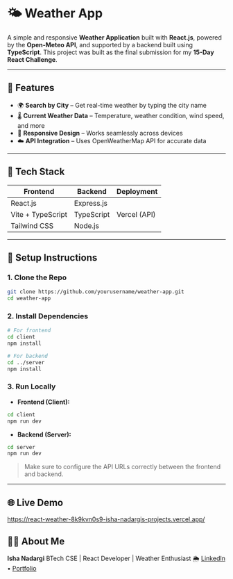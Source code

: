 

# 🌤️ Weather App

A simple and responsive **Weather Application** built with **React.js**, powered by the **Open-Meteo API**, and supported by a backend built using **TypeScript**. This project was built as the final submission for my **15-Day React Challenge**.

---

## 🚀 Features

* 🌍 **Search by City** – Get real-time weather by typing the city name
* 🌡️ **Current Weather Data** – Temperature, weather condition, wind speed, and more
* 📱 **Responsive Design** – Works seamlessly across devices
* ☁️ **API Integration** – Uses OpenWeatherMap API for accurate data


---

## 🧰 Tech Stack

| Frontend          | Backend    | Deployment   |
| ----------------- | ---------- | ------------ |
| React.js          | Express.js |  |
| Vite + TypeScript | TypeScript | Vercel (API) |
| Tailwind CSS      | Node.js    |              |

---

## 🔧 Setup Instructions

### 1. Clone the Repo

```bash
git clone https://github.com/yourusername/weather-app.git
cd weather-app
```

### 2. Install Dependencies

```bash
# For frontend
cd client
npm install

# For backend
cd ../server
npm install
```

### 3. Run Locally

* **Frontend (Client):**

```bash
cd client
npm run dev
```

* **Backend (Server):**

```bash
cd server
npm run dev
```

> Make sure to configure the API URLs correctly between the frontend and backend.

---

## 🌐 Live Demo
https://react-weather-8k9kvn0s9-isha-nadargis-projects.vercel.app/



## 🙋‍♀️ About Me

**Isha Nadargi**
BTech CSE | React Developer | Weather Enthusiast 🌦️
[LinkedIn](https://www.linkedin.com/in/isha-nadargi-399863245/) • [Portfolio](https://isha-nadargi-portfolio.netlify.app/)


